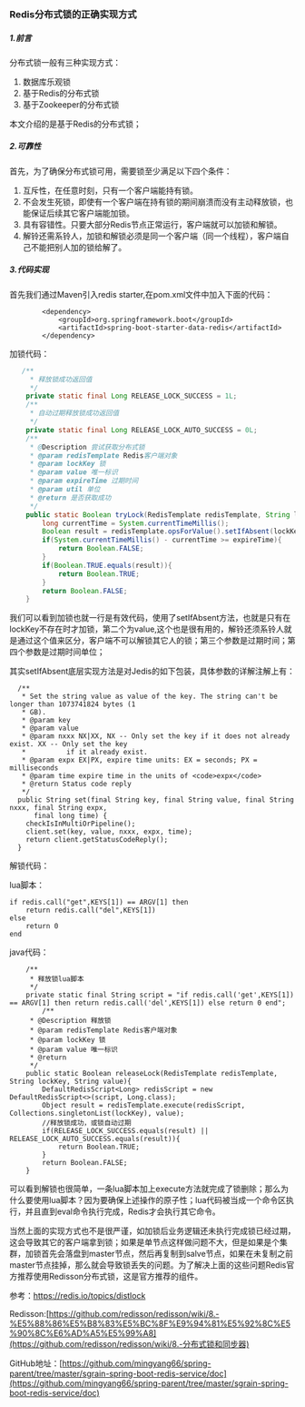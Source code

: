 ### Redis分布式锁的正确实现方式

##### 1.前言

分布式锁一般有三种实现方式：

1. 数据库乐观锁
2. 基于Redis的分布式锁
3. 基于Zookeeper的分布式锁

本文介绍的是基于Redis的分布式锁；

##### 2.可靠性

首先，为了确保分布式锁可用，需要锁至少满足以下四个条件：

1. 互斥性，在任意时刻，只有一个客户端能持有锁。
2. 不会发生死锁，即使有一个客户端在持有锁的期间崩溃而没有主动释放锁，也能保证后续其它客户端能加锁。
3. 具有容错性。只要大部分Redis节点正常运行，客户端就可以加锁和解锁。
4. 解铃还需系铃人，加锁和解锁必须是同一个客户端（同一个线程），客户端自己不能把别人加的锁给解了。

##### 3.代码实现

首先我们通过Maven引入redis starter,在pom.xml文件中加入下面的代码：

```
        <dependency>
            <groupId>org.springframework.boot</groupId>
            <artifactId>spring-boot-starter-data-redis</artifactId>
        </dependency>
```

加锁代码：

```java
   /**
     * 释放锁成功返回值
     */
    private static final Long RELEASE_LOCK_SUCCESS = 1L;
    /**
     * 自动过期释放锁成功返回值
     */
    private static final Long RELEASE_LOCK_AUTO_SUCCESS = 0L;
    /**
     * @Description 尝试获取分布式锁
     * @param redisTemplate Redis客户端对象
     * @param lockKey 锁
     * @param value 唯一标识
     * @param expireTime 过期时间
     * @param util 单位
     * @return 是否获取成功
     */
    public static Boolean tryLock(RedisTemplate redisTemplate, String lockKey, String value, long expireTime, TimeUnit util){
        long currentTime = System.currentTimeMillis();
        Boolean result = redisTemplate.opsForValue().setIfAbsent(lockKey, value, expireTime, util);
        if(System.currentTimeMillis() - currentTime >= expireTime){
            return Boolean.FALSE;
        }
        if(Boolean.TRUE.equals(result)){
            return Boolean.TRUE;
        }
        return Boolean.FALSE;
    }
```

我们可以看到加锁也就一行是有效代码，使用了setIfAbsent方法，也就是只有在lockKey不存在时才加锁，第二个为value,这个也是很有用的，解铃还须系铃人就是通过这个值来区分，客户端不可以解锁其它人的锁；第三个参数是过期时间；第四个参数是过期时间单位；

其实setIfAbsent底层实现方法是对Jedis的如下包装，具体参数的详解注解上有：

```
  /**
   * Set the string value as value of the key. The string can't be longer than 1073741824 bytes (1
   * GB).
   * @param key
   * @param value
   * @param nxxx NX|XX, NX -- Only set the key if it does not already exist. XX -- Only set the key
   *          if it already exist.
   * @param expx EX|PX, expire time units: EX = seconds; PX = milliseconds
   * @param time expire time in the units of <code>expx</code>
   * @return Status code reply
   */
  public String set(final String key, final String value, final String nxxx, final String expx,
      final long time) {
    checkIsInMultiOrPipeline();
    client.set(key, value, nxxx, expx, time);
    return client.getStatusCodeReply();
  }
```

解锁代码：

lua脚本：

```
if redis.call("get",KEYS[1]) == ARGV[1] then
    return redis.call("del",KEYS[1])
else
    return 0
end
```

java代码：

```
    /**
     * 释放锁lua脚本
     */
    private static final String script = "if redis.call('get',KEYS[1]) == ARGV[1] then return redis.call('del',KEYS[1]) else return 0 end";
        /**
     * @Description 释放锁
     * @param redisTemplate Redis客户端对象
     * @param lockKey 锁
     * @param value 唯一标识
     * @return
     */
    public static Boolean releaseLock(RedisTemplate redisTemplate, String lockKey, String value){
        DefaultRedisScript<Long> redisScript = new DefaultRedisScript<>(script, Long.class);
        Object result = redisTemplate.execute(redisScript, Collections.singletonList(lockKey), value);
        //释放锁成功，或锁自动过期
        if(RELEASE_LOCK_SUCCESS.equals(result) || RELEASE_LOCK_AUTO_SUCCESS.equals(result)){
            return Boolean.TRUE;
        }
        return Boolean.FALSE;
    }
```

可以看到解锁也很简单，一条lua脚本加上execute方法就完成了锁删除；那么为什么要使用lua脚本？因为要确保上述操作的原子性；lua代码被当成一个命令区执行，并且直到eval命令执行完成，Redis才会执行其它命令。

当然上面的实现方式也不是很严谨，如加锁后业务逻辑还未执行完成锁已经过期，这会导致其它的客户端拿到锁；如果是单节点这样做问题不大，但是如果是个集群，加锁首先会落盘到master节点，然后再复制到salve节点，如果在未复制之前master节点挂掉，那么就会导致锁丢失的问题。为了解决上面的这些问题Redis官方推荐使用Redisson分布式锁，这是官方推荐的组件。



参考：https://redis.io/topics/distlock

Redisson:[https://github.com/redisson/redisson/wiki/8.-%E5%88%86%E5%B8%83%E5%BC%8F%E9%94%81%E5%92%8C%E5%90%8C%E6%AD%A5%E5%99%A8](https://github.com/redisson/redisson/wiki/8.-分布式锁和同步器)


GitHub地址：[https://github.com/mingyang66/spring-parent/tree/master/sgrain-spring-boot-redis-service/doc](https://github.com/mingyang66/spring-parent/tree/master/sgrain-spring-boot-redis-service/doc)
